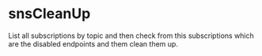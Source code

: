 # snsCleanUp

List all subscriptions by topic and then check from this subscriptions which are the disabled endpoints and them clean them up.

